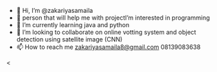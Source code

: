 - 👋 Hi, I’m @zakariyasamaila
- 👀 person that will help me with projectI’m interested in programming 
- 🌱 I’m currently learning java and python
- 💞️ I’m looking to collaborate on online votting system and object detection using satellite image (CNN)
- 📫 How to reach me zakariyasamaila8@gmail.com 08139083638

<
